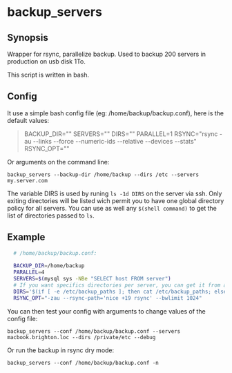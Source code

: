 backup_servers
=============

## Synopsis

Wrapper for rsync, parallelize backup. Used to backup 200 servers in production on usb disk 1To.

This script is written in bash.

## Config
It use a simple bash config file (eg: /home/backup/backup.conf), here is the default values:

> BACKUP_DIR=""
> SERVERS=""
> DIRS=""
> PARALLEL=1
> RSYNC="rsync -au --links --force --numeric-ids --relative --devices --stats"
> RSYNC_OPT=""

Or arguments on the command line:

  `backup_servers --backup-dir /home/backup --dirs /etc --servers my.server.com`
  
The variable DIRS is used by runing `ls -1d DIRS` on the server via ssh.
Only exiting directories will be listed wich permit you to have one global directory policy for all servers.
You can use as well any `$(shell command)` to get the list of directories passed to `ls`.

## Example

```bash
  # /home/backup/backup.conf:
  
  BACKUP_DIR=/home/backup
  PARALLEL=4
  SERVERS=$(mysql sys -NBe "SELECT host FROM server")
  # If you want specifics directories per server, you can get it from a file on the server
  DIRS='$(if [ -e /etc/backup_paths ]; then cat /etc/backup_paths; else echo "/etc /home"; fi)'
  RSYNC_OPT="-zau --rsync-path='nice +19 rsync' --bwlimit 1024"

```
You can then test your config with arguments to change values of the config file:

  `backup_servers --conf /home/backup/backup.conf --servers macbook.brighton.loc --dirs /private/etc --debug`
  
Or run the backup in rsync dry mode:
  
  `backup_servers --conf /home/backup/backup.conf -n`
  

